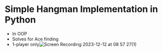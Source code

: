 # Simple Hangman Implementation in Python

* In OOP
* Solves for Ace finding
* 1-player only![Screen Recording 2023-12-12 at 08 57 27(1)](https://github.com/wrecord94/Python-BlackJack/assets/153375494/2e81f488-6260-4d47-b5fa-0e89a5661dc8)

